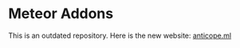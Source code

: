 # Meteor Addons

This is an outdated repository. Here is the new website: [anticope.ml](https://anticope.ml/pages/MeteorAddons.html)